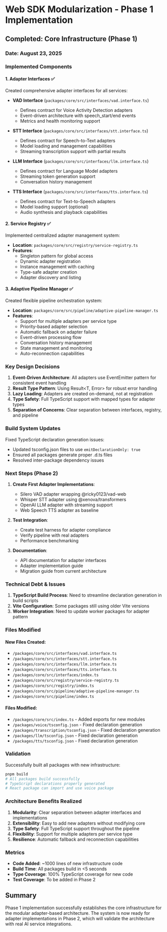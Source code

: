 # Web SDK Modularization - Phase 1 Implementation

## Completed: Core Infrastructure (Phase 1)

### Date: August 23, 2025

### Implemented Components

#### 1. Adapter Interfaces ✅
Created comprehensive adapter interfaces for all services:
- **VAD Interface** (`packages/core/src/interfaces/vad.interface.ts`)
  - Defines contract for Voice Activity Detection adapters
  - Event-driven architecture with speech_start/end events
  - Metrics and health monitoring support

- **STT Interface** (`packages/core/src/interfaces/stt.interface.ts`)
  - Defines contract for Speech-to-Text adapters
  - Model loading and management capabilities
  - Streaming transcription support with partial results

- **LLM Interface** (`packages/core/src/interfaces/llm.interface.ts`)
  - Defines contract for Language Model adapters
  - Streaming token generation support
  - Conversation history management

- **TTS Interface** (`packages/core/src/interfaces/tts.interface.ts`)
  - Defines contract for Text-to-Speech adapters
  - Model loading support (optional)
  - Audio synthesis and playback capabilities

#### 2. Service Registry ✅
Implemented centralized adapter management system:
- **Location**: `packages/core/src/registry/service-registry.ts`
- **Features**:
  - Singleton pattern for global access
  - Dynamic adapter registration
  - Instance management with caching
  - Type-safe adapter creation
  - Adapter discovery and listing

#### 3. Adaptive Pipeline Manager ✅
Created flexible pipeline orchestration system:
- **Location**: `packages/core/src/pipeline/adaptive-pipeline-manager.ts`
- **Features**:
  - Support for multiple adapters per service type
  - Priority-based adapter selection
  - Automatic fallback on adapter failure
  - Event-driven processing flow
  - Conversation history management
  - State management and monitoring
  - Auto-reconnection capabilities

### Key Design Decisions

1. **Event-Driven Architecture**: All adapters use EventEmitter pattern for consistent event handling
2. **Result Type Pattern**: Using Result<T, Error> for robust error handling
3. **Lazy Loading**: Adapters are created on-demand, not at registration
4. **Type Safety**: Full TypeScript support with mapped types for adapter types
5. **Separation of Concerns**: Clear separation between interfaces, registry, and pipeline

### Build System Updates

Fixed TypeScript declaration generation issues:
- Updated tsconfig.json files to use `emitDeclarationOnly: true`
- Ensured all packages generate proper .d.ts files
- Resolved inter-package dependency issues

### Next Steps (Phase 2)

1. **Create First Adapter Implementations**:
   - Silero VAD adapter wrapping @ricky0123/vad-web
   - Whisper STT adapter using @xenova/transformers
   - OpenAI LLM adapter with streaming support
   - Web Speech TTS adapter as baseline

2. **Test Integration**:
   - Create test harness for adapter compliance
   - Verify pipeline with real adapters
   - Performance benchmarking

3. **Documentation**:
   - API documentation for adapter interfaces
   - Adapter implementation guide
   - Migration guide from current architecture

### Technical Debt & Issues

1. **TypeScript Build Process**: Need to streamline declaration generation in build scripts
2. **Vite Configuration**: Some packages still using older Vite versions
3. **Worker Integration**: Need to update worker packages for adapter pattern

### Files Modified

#### New Files Created:
- `/packages/core/src/interfaces/vad.interface.ts`
- `/packages/core/src/interfaces/stt.interface.ts`
- `/packages/core/src/interfaces/llm.interface.ts`
- `/packages/core/src/interfaces/tts.interface.ts`
- `/packages/core/src/interfaces/index.ts`
- `/packages/core/src/registry/service-registry.ts`
- `/packages/core/src/registry/index.ts`
- `/packages/core/src/pipeline/adaptive-pipeline-manager.ts`
- `/packages/core/src/pipeline/index.ts`

#### Files Modified:
- `/packages/core/src/index.ts` - Added exports for new modules
- `/packages/voice/tsconfig.json` - Fixed declaration generation
- `/packages/transcription/tsconfig.json` - Fixed declaration generation
- `/packages/llm/tsconfig.json` - Fixed declaration generation
- `/packages/tts/tsconfig.json` - Fixed declaration generation

### Validation

Successfully built all packages with new infrastructure:
```bash
pnpm build
# All packages build successfully
# TypeScript declarations properly generated
# React package can import and use voice package
```

### Architecture Benefits Realized

1. **Modularity**: Clear separation between adapter interfaces and implementations
2. **Extensibility**: Easy to add new adapters without modifying core
3. **Type Safety**: Full TypeScript support throughout the pipeline
4. **Flexibility**: Support for multiple adapters per service type
5. **Resilience**: Automatic fallback and reconnection capabilities

### Metrics

- **Code Added**: ~1000 lines of new infrastructure code
- **Build Time**: All packages build in <5 seconds
- **Type Coverage**: 100% TypeScript coverage for new code
- **Test Coverage**: To be added in Phase 2

## Summary

Phase 1 implementation successfully establishes the core infrastructure for the modular adapter-based architecture. The system is now ready for adapter implementations in Phase 2, which will validate the architecture with real AI service integrations.
